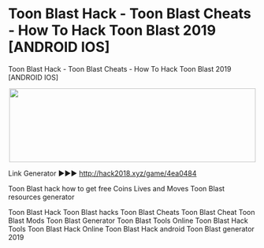 # Toon Blast Hack - Toon Blast Cheats - How To Hack Toon Blast 2019 [ANDROID IOS]
Toon Blast Hack - Toon Blast Cheats - How To Hack Toon Blast 2019 [ANDROID IOS]


<center><a href="http://hack2018.xyz/game/4ea0484" target="_blank"><img style="vertical-align: middle;" src="https://i.imgur.com/Lpb47DN.png" alt="" width="500" height="150"></a></center>



Link Generator ►►► http://hack2018.xyz/game/4ea0484

Toon Blast hack how to get free Coins Lives and Moves Toon Blast resources generator



Toon Blast Hack 
Toon Blast hacks 
Toon Blast Cheats 
Toon Blast Cheat
Toon Blast Mods 
Toon Blast Generator 
Toon Blast Tools Online 
Toon Blast Hack Tools 
Toon Blast Hack Online 
Toon Blast Hack android
Toon Blast generator 2019
